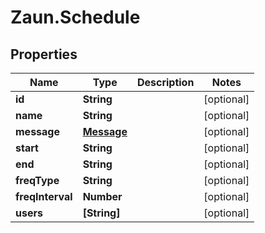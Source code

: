 # Zaun.Schedule

## Properties
Name | Type | Description | Notes
------------ | ------------- | ------------- | -------------
**id** | **String** |  | [optional] 
**name** | **String** |  | [optional] 
**message** | [**Message**](Message.md) |  | [optional] 
**start** | **String** |  | [optional] 
**end** | **String** |  | [optional] 
**freqType** | **String** |  | [optional] 
**freqInterval** | **Number** |  | [optional] 
**users** | **[String]** |  | [optional] 


